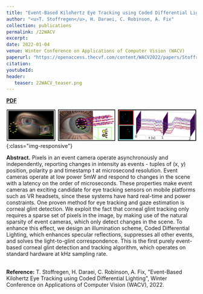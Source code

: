 ```yaml
---
title: "Event-Based Kilohertz Eye Tracking using Coded Differential Lighting"
author: "<u>T. Stoffregen</u>, H. Daraei, C. Robinson, A. Fix"
collection: publications
permalink: /22WACV
excerpt: 
date: 2022-01-04
venue: Winter Conference on Applications of Computer Vision (WACV)
paperurl: "https://openaccess.thecvf.com/content/WACV2022/papers/Stoffregen_Event-Based_Kilohertz_Eye_Tracking_Using_Coded_Differential_Lighting_WACV_2022_paper.pdf"
citation: 
youtubeId: 
header:
   teaser: 22WACV_teaser.png
---
```


<a href="https://openaccess.thecvf.com/content/WACV2022/papers/Stoffregen_Event-Based_Kilohertz_Eye_Tracking_Using_Coded_Differential_Lighting_WACV_2022_paper.pdf" target="_blank"><b>PDF</b></a>&emsp;

![WACV_banner](/images/22WACV_banner.png){:class="img-responsive"}

<b>Abstract.</b> Pixels in an event camera operate asynchronously and independently, reporting changes in intensity as events - tuples of (x, y) position, polarity p and timestamp t at microsecond resolution.
Event cameras operate at low power 5mW and respond to changes in the scene with a latency on the order of microseconds.
These properties make event cameras an exciting candidate for eye tracking sensors on mobile platforms such as VR headsets, since these systems have hard real-time and power constraints.
One proven method for eye tracking and gaze estimation is corneal glint detection. 
We exploit the fact that corneal glint tracking only requires a sparse set of pixels in the image, by making use of the natural sparsity of event cameras, which only detect changes in the scene.
To enhance this effect, we design an illumination scheme, Coded Differential Lighting,  which enhances specular reflections, suppresses all other events, and solves the light-to-glint correspondence.
This is the first purely event-based corneal glint detection and tracking algorithm, which operates on standard hardware at kHz sampling rate. 

<br />
<b>Reference:</b>
T. Stoffregen, H. Daraei, C. Robinson, A. Fix, "Event-Based Kilohertz Eye Tracking using Coded Differential Lighting", Winter Conference on Applications of Computer Vision (WACV), 2022.
<br />

